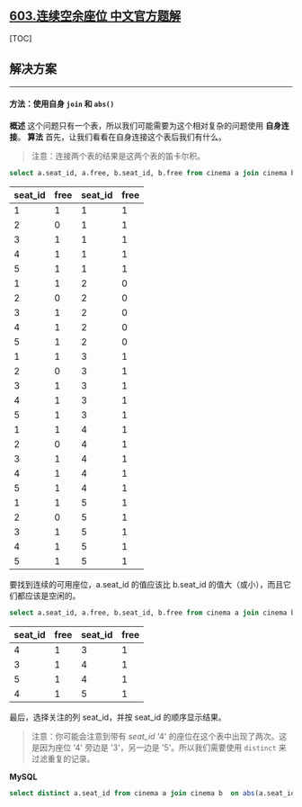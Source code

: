 ## [603.连续空余座位 中文官方题解](https://leetcode.cn/problems/consecutive-available-seats/solutions/100000/lian-xu-kong-yu-zuo-wei-by-leetcode-solu-9c3y)

[TOC]

## 解决方案 

---

#### 方法：使用自身 `join` 和 `abs()`

 **概述**
 这个问题只有一个表，所以我们可能需要为这个相对复杂的问题使用 **自身连接**。
 **算法**
 首先，让我们看看在自身连接这个表后我们有什么。 
 >注意：连接两个表的结果是这两个表的笛卡尔积。

 ```sql 
 select a.seat_id, a.free, b.seat_id, b.free from cinema a join cinema b;
 ```

| seat_id | free | seat_id | free |
| ------- | ---- | ------- | ---- |
| 1       | 1    | 1       | 1    |
| 2       | 0    | 1       | 1    |
| 3       | 1    | 1       | 1    |
| 4       | 1    | 1       | 1    |
| 5       | 1    | 1       | 1    |
| 1       | 1    | 2       | 0    |
| 2       | 0    | 2       | 0    |
| 3       | 1    | 2       | 0    |
| 4       | 1    | 2       | 0    |
| 5       | 1    | 2       | 0    |
| 1       | 1    | 3       | 1    |
| 2       | 0    | 3       | 1    |
| 3       | 1    | 3       | 1    |
| 4       | 1    | 3       | 1    |
| 5       | 1    | 3       | 1    |
| 1       | 1    | 4       | 1    |
| 2       | 0    | 4       | 1    |
| 3       | 1    | 4       | 1    |
| 4       | 1    | 4       | 1    |
| 5       | 1    | 4       | 1    |
| 1       | 1    | 5       | 1    |
| 2       | 0    | 5       | 1    |
| 3       | 1    | 5       | 1    |
| 4       | 1    | 5       | 1    |
| 5       | 1    | 5       | 1    |

 要找到连续的可用座位，a.seat_id 的值应该比 b.seat_id 的值大（或小），而且它们都应该是空闲的。

 ```sql 
 select a.seat_id, a.free, b.seat_id, b.free from cinema a join cinema b  on abs(a.seat_id - b.seat_id) = 1  and a.free = true and b.free = true;
 ```

| seat_id | free | seat_id | free |
| ------- | ---- | ------- | ---- |
| 4       | 1    | 3       | 1    |
| 3       | 1    | 4       | 1    |
| 5       | 1    | 4       | 1    |
| 4       | 1    | 5       | 1    |

 最后，选择关注的列 seat_id，并按 seat_id 的顺序显示结果。
 >注意：你可能会注意到带有 *seat_id* '4'  的座位在这个表中出现了两次。这是因为座位 '4' 旁边是 '3'，另一边是 '5'。所以我们需要使用 `distinct` 来过滤重复的记录。

 **MySQL**

 ```sql
 select distinct a.seat_id from cinema a join cinema b  on abs(a.seat_id - b.seat_id) = 1  and a.free = true and b.free = true order by a.seat_id ;
 ```